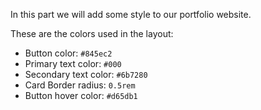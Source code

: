 In this part we will add some style to our portfolio website.

These are the colors used in the layout:

- Button color: `#845ec2`
- Primary text color: `#000`
- Secondary text color: `#6b7280`
- Card Border radius: `0.5rem`
- Button hover color: `#d65db1`